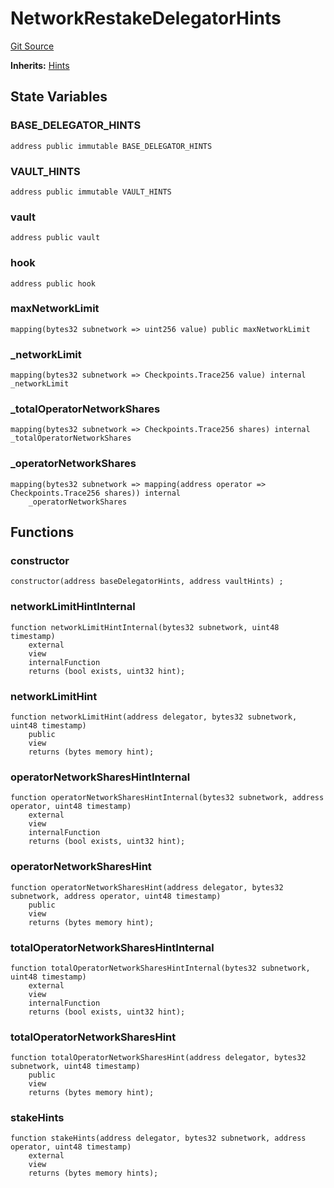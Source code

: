 # NetworkRestakeDelegatorHints
[Git Source](https://github.com/symbioticfi/core/blob/0c5792225777a2fa2f15f10dba9650eb44861800/src/contracts/hints/DelegatorHints.sol)

**Inherits:**
[Hints](/Users/andreikorokhov/symbiotic/core/docs/autogen/src/src/contracts/hints/Hints.sol/abstract.Hints.md)


## State Variables
### BASE_DELEGATOR_HINTS

```solidity
address public immutable BASE_DELEGATOR_HINTS
```


### VAULT_HINTS

```solidity
address public immutable VAULT_HINTS
```


### vault

```solidity
address public vault
```


### hook

```solidity
address public hook
```


### maxNetworkLimit

```solidity
mapping(bytes32 subnetwork => uint256 value) public maxNetworkLimit
```


### _networkLimit

```solidity
mapping(bytes32 subnetwork => Checkpoints.Trace256 value) internal _networkLimit
```


### _totalOperatorNetworkShares

```solidity
mapping(bytes32 subnetwork => Checkpoints.Trace256 shares) internal _totalOperatorNetworkShares
```


### _operatorNetworkShares

```solidity
mapping(bytes32 subnetwork => mapping(address operator => Checkpoints.Trace256 shares)) internal
    _operatorNetworkShares
```


## Functions
### constructor


```solidity
constructor(address baseDelegatorHints, address vaultHints) ;
```

### networkLimitHintInternal


```solidity
function networkLimitHintInternal(bytes32 subnetwork, uint48 timestamp)
    external
    view
    internalFunction
    returns (bool exists, uint32 hint);
```

### networkLimitHint


```solidity
function networkLimitHint(address delegator, bytes32 subnetwork, uint48 timestamp)
    public
    view
    returns (bytes memory hint);
```

### operatorNetworkSharesHintInternal


```solidity
function operatorNetworkSharesHintInternal(bytes32 subnetwork, address operator, uint48 timestamp)
    external
    view
    internalFunction
    returns (bool exists, uint32 hint);
```

### operatorNetworkSharesHint


```solidity
function operatorNetworkSharesHint(address delegator, bytes32 subnetwork, address operator, uint48 timestamp)
    public
    view
    returns (bytes memory hint);
```

### totalOperatorNetworkSharesHintInternal


```solidity
function totalOperatorNetworkSharesHintInternal(bytes32 subnetwork, uint48 timestamp)
    external
    view
    internalFunction
    returns (bool exists, uint32 hint);
```

### totalOperatorNetworkSharesHint


```solidity
function totalOperatorNetworkSharesHint(address delegator, bytes32 subnetwork, uint48 timestamp)
    public
    view
    returns (bytes memory hint);
```

### stakeHints


```solidity
function stakeHints(address delegator, bytes32 subnetwork, address operator, uint48 timestamp)
    external
    view
    returns (bytes memory hints);
```

